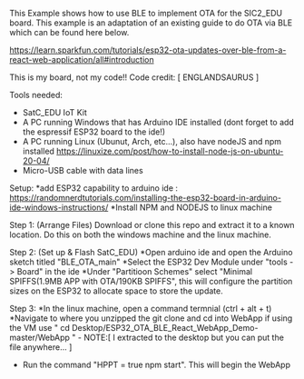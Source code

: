 
This Example shows how  to use BLE to implement OTA for the SIC2_EDU board. This example is an adaptation of an existing guide to do OTA via BLE which can be found here below.

https://learn.sparkfun.com/tutorials/esp32-ota-updates-over-ble-from-a-react-web-application/all#introduction 

This is my board, not my code!! Code credit:  [ ENGLANDSAURUS ]

Tools needed:
  * SatC_EDU IoT Kit
  * A PC running Windows that has Arduino IDE installed (dont forget to add the espressif ESP32 board to the ide!) 
  * A PC running Linux (Ubunut, Arch, etc...), also have nodeJS and npm installed https://linuxize.com/post/how-to-install-node-js-on-ubuntu-20-04/
  * Micro-USB cable with data lines 

Setup:
  *add ESP32 capability to arduino ide : https://randomnerdtutorials.com/installing-the-esp32-board-in-arduino-ide-windows-instructions/
  *Install NPM and NODEJS to linux machine 
  
Step 1: (Arrange Files)
  Download or clone this repo and extract it to a known location. Do this on both the windows machine and the linux machine. 
  
Step 2: (Set up & Flash SatC_EDU)
  *Open arduino ide and open the Arduino sketch titled "BLE_OTA_main" 
  *Select the ESP32 Dev Module under "tools -> Board" in the ide
  *Under "Partitioon Schemes" select "Minimal SPIFFS(1.9MB APP with OTA/190KB SPIFFS", this will configure the partition sizes on the ESP32 to allocate space to store the update.
  
Step 3:
  *In the linux machine, open a command termnial (ctrl + alt + t) 
  *Navigate to where you unzipped the git clone and cd into WebApp
   if using the VM use " cd Desktop/ESP32_OTA_BLE_React_WebApp_Demo-master/WebApp " - NOTE:[ I extracted to the desktop but you can put the file anywhere... ]
  * Run the command "HPPT = true npm start". This will begin the WebApp
  
  
  


